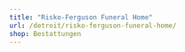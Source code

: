 ```yaml
---
title: "Risko-Ferguson Funeral Home"
url: /detroit/risko-ferguson-funeral-home/
shop: Bestattungen
---
```

